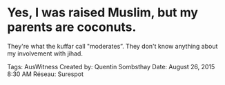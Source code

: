 # Yes, I was raised Muslim, but my parents are coconuts.
They're what the kuffar call "moderates”. They don't know
anything about my involvement with jihad.

Tags: AusWitness
Created by: Quentin Sombsthay
Date: August 26, 2015 8:30 AM
Réseau: Surespot